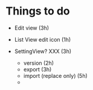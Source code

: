 # Things to do

* Edit view (3h)
* List View edit icon (1h)

* SettingView? XXX (3h)
  - version (2h)
  - export (3h)
  - import (replace only) (5h)
  -
